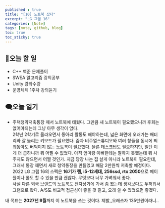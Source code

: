 ```yaml
---
published : true
title: "[10] 노트북 샀다"
excerpt: "LG 그램 16"
categories: [Note]
tags: [note, github, blog]
toc: true
toc_sticky: true
---
```


## 🔖오늘 할 일

+ C++ 백준 문제풀이
+ SWEA 알고리즘 강의공부 
+ Unity 강좌수강
+ 운영체제 1주차 강의듣기

## 🗨️오늘 일기

+ 주택청약저축통장 깨서 노트북에 태웠다. 그만큼 새 노트북이 필요했으니까 후회는 없어야되는데 그냥 아무 생각이 없다.  
2학년 2학기로 올라오면서 동아리 활동도 해야하는데, 넓은 화면에 오래가는 배터리와 잘 눌리는 키보드가 필요했다. 줌과 비주얼스튜디오와 여러 창들을 동시에 띄워놓아도 버벅이지 않는 노트북이 필요했다. 물론 데스크탑도 필요하지만, 일단 이게 더 급하니까 뭐 어쩔 수 없었다. 아직 엄마랑 아빠한테는 말하지 못했는데 뭐 사주지도 않으면서 어쩔 것인가. 지금 당장 나는 집 살게 아니라 노트북이 필요한데, 그래서 통장 깨면서 새로 청약통장을 만들었고 매달 2만원씩 저축할 예정이다.  
2022 LG 그램 16의 스펙은 **16기가 램, i5-12세대, 256ssd, rtx 2050**으로 메이플이나 롤도 할 수 있을 만큼 괜찮다. 무엇보다 너무 가벼워서 좋다.  
사실 다른 외국 브랜드의 노트북도 전자상가에 가서 좀 봤는데 생각보다도 두꺼워서 그램으로 왔다. A/S도 비교적 접근성이 좋을 것 같고, 오래 쓸 수 있었으면 좋겠다.  
  
내 목표는 **2027년 9월**까지 이 노트북을 쓰는 것이다. 제발,,오래쓰자 135만원이라니..